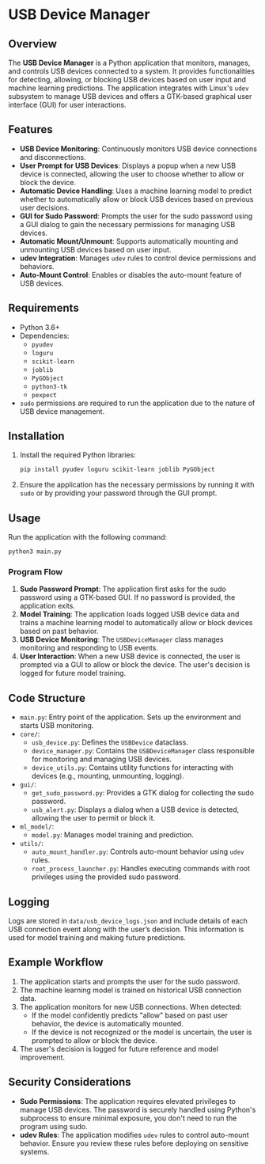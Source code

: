 
# USB Device Manager

## Overview

The **USB Device Manager** is a Python application that monitors, manages, and controls USB devices connected to a system. It provides functionalities for detecting, allowing, or blocking USB devices based on user input and machine learning predictions. The application integrates with Linux's `udev` subsystem to manage USB devices and offers a GTK-based graphical user interface (GUI) for user interactions.

## Features

- **USB Device Monitoring**: Continuously monitors USB device connections and disconnections.
- **User Prompt for USB Devices**: Displays a popup when a new USB device is connected, allowing the user to choose whether to allow or block the device.
- **Automatic Device Handling**: Uses a machine learning model to predict whether to automatically allow or block USB devices based on previous user decisions.
- **GUI for Sudo Password**: Prompts the user for the sudo password using a GUI dialog to gain the necessary permissions for managing USB devices.
- **Automatic Mount/Unmount**: Supports automatically mounting and unmounting USB devices based on user input.
- **udev Integration**: Manages `udev` rules to control device permissions and behaviors.
- **Auto-Mount Control**: Enables or disables the auto-mount feature of USB devices.

## Requirements

- Python 3.6+
- Dependencies:
  - `pyudev`
  - `loguru`
  - `scikit-learn`
  - `joblib`
  - `PyGObject`
  - `python3-tk`
  - `pexpect`
- `sudo` permissions are required to run the application due to the nature of USB device management.

## Installation

1. Install the required Python libraries:
   ```bash
   pip install pyudev loguru scikit-learn joblib PyGObject
   ```

2. Ensure the application has the necessary permissions by running it with `sudo` or by providing your password through the GUI prompt.

## Usage

Run the application with the following command:

```bash
python3 main.py
```

### Program Flow

1. **Sudo Password Prompt**: The application first asks for the sudo password using a GTK-based GUI. If no password is provided, the application exits.
2. **Model Training**: The application loads logged USB device data and trains a machine learning model to automatically allow or block devices based on past behavior.
3. **USB Device Monitoring**: The `USBDeviceManager` class manages monitoring and responding to USB events.
4. **User Interaction**: When a new USB device is connected, the user is prompted via a GUI to allow or block the device. The user's decision is logged for future model training.

## Code Structure

- `main.py`: Entry point of the application. Sets up the environment and starts USB monitoring.
- `core/`:
  - `usb_device.py`: Defines the `USBDevice` dataclass.
  - `device_manager.py`: Contains the `USBDeviceManager` class responsible for monitoring and managing USB devices.
  - `device_utils.py`: Contains utility functions for interacting with devices (e.g., mounting, unmounting, logging).
- `gui/`:
  - `get_sudo_password.py`: Provides a GTK dialog for collecting the sudo password.
  - `usb_alert.py`: Displays a dialog when a USB device is detected, allowing the user to permit or block it.
- `ml_model/`:
  - `model.py`: Manages model training and prediction.
- `utils/`:
  - `auto_mount_handler.py`: Controls auto-mount behavior using `udev` rules.
  - `root_process_launcher.py`: Handles executing commands with root privileges using the provided sudo password.

## Logging

Logs are stored in `data/usb_device_logs.json` and include details of each USB connection event along with the user’s decision. This information is used for model training and making future predictions.

## Example Workflow

1. The application starts and prompts the user for the sudo password.
2. The machine learning model is trained on historical USB connection data.
3. The application monitors for new USB connections. When detected:
   - If the model confidently predicts "allow" based on past user behavior, the device is automatically mounted.
   - If the device is not recognized or the model is uncertain, the user is prompted to allow or block the device.
4. The user's decision is logged for future reference and model improvement.

## Security Considerations

- **Sudo Permissions**: The application requires elevated privileges to manage USB devices. The password is securely handled using Python's subprocess to ensure minimal exposure, you don't need to run the program using sudo.
- **udev Rules**: The application modifies `udev` rules to control auto-mount behavior. Ensure you review these rules before deploying on sensitive systems.
